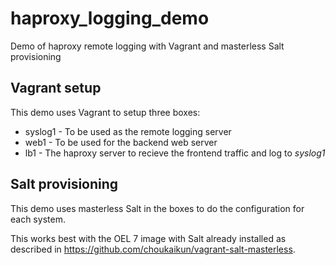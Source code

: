 # haproxy_logging_demo
Demo of haproxy remote logging with Vagrant and masterless Salt provisioning

## Vagrant setup
This demo uses Vagrant to setup three boxes:
 * syslog1 - To be used as the remote logging server
 * web1 - To be used for the backend web server
 * lb1 - The haproxy server to recieve the frontend traffic and log to *syslog1*

## Salt provisioning
This demo uses masterless Salt in the boxes to do the configuration for each system.

This works best with the OEL 7 image with Salt already installed as described in https://github.com/choukaikun/vagrant-salt-masterless.
